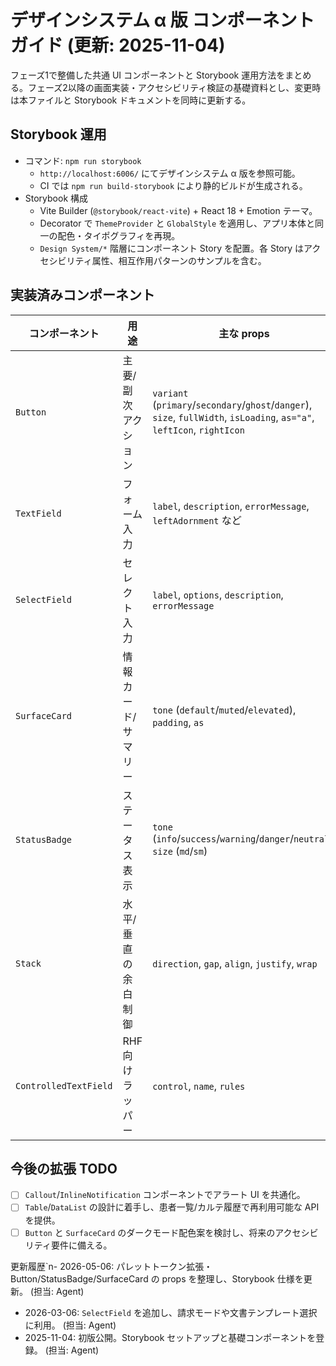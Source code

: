 ﻿# デザインシステム α 版 コンポーネントガイド (更新: 2025-11-04)

フェーズ1で整備した共通 UI コンポーネントと Storybook 運用方法をまとめる。フェーズ2以降の画面実装・アクセシビリティ検証の基礎資料とし、変更時は本ファイルと Storybook ドキュメントを同時に更新する。

## Storybook 運用
- コマンド: `npm run storybook`
  - `http://localhost:6006/` にてデザインシステム α 版を参照可能。
  - CI では `npm run build-storybook` により静的ビルドが生成される。
- Storybook 構成
  - Vite Builder (`@storybook/react-vite`) + React 18 + Emotion テーマ。
  - Decorator で `ThemeProvider` と `GlobalStyle` を適用し、アプリ本体と同一の配色・タイポグラフィを再現。
  - `Design System/*` 階層にコンポーネント Story を配置。各 Story はアクセシビリティ属性、相互作用パターンのサンプルを含む。

## 実装済みコンポーネント
| コンポーネント | 用途 | 主な props | 備考 |
| --- | --- | --- | --- |
| `Button` | 主要/副次アクション | `variant` (`primary`/`secondary`/`ghost`/`danger`), `size`, `fullWidth`, `isLoading`, `as="a"`, `leftIcon`, `rightIcon` | Anchor レンダリング時の disabled/aria 制御とローディング表示を統一、左右アイコンを共通化。 |
| `TextField` | フォーム入力 | `label`, `description`, `errorMessage`, `leftAdornment` など | `ControlledTextField` で React Hook Form に統合可能。必須表示や aria 属性を内包。 |
| `SelectField` | セレクト入力 | `label`, `options`, `description`, `errorMessage` | TextField と同一スタイルの `<select>` を提供。請求モードやテンプレート選択で利用。 |
| `SurfaceCard` | 情報カード/サマリー | `tone` (`default`/`muted`/`elevated`), `padding`, `as` | 3 カラムレイアウトのサイドバー/メインセクションで再利用。Emotion の `as` で section/nav へ切り替え可能。 |
| `StatusBadge` | ステータス表示 | `tone` (`info`/`success`/`warning`/`danger`/`neutral`), `size` (`md`/`sm`) | 診療状態や環境バージョンのバッジ表示に利用。`size="sm"` でカード内の密度に追従。 |
| `Stack` | 水平/垂直の余白制御 | `direction`, `gap`, `align`, `justify`, `wrap` | レイアウトユーティリティ。 |
| `ControlledTextField` | RHF 向けラッパー | `control`, `name`, `rules` | バリデーションメッセージを TextField に引き渡す。 |

## 今後の拡張 TODO
- [ ] `Callout`/`InlineNotification` コンポーネントでアラート UI を共通化。
- [ ] `Table`/`DataList` の設計に着手し、患者一覧/カルテ履歴で再利用可能な API を提供。
- [ ] `Button` と `SurfaceCard` のダークモード配色案を検討し、将来のアクセシビリティ要件に備える。

更新履歴`n- 2026-05-06: パレットトークン拡張・Button/StatusBadge/SurfaceCard の props を整理し、Storybook 仕様を更新。 (担当: Agent)
- 2026-03-06: `SelectField` を追加し、請求モードや文書テンプレート選択に利用。 (担当: Agent)
- 2025-11-04: 初版公開。Storybook セットアップと基礎コンポーネントを登録。 (担当: Agent)

